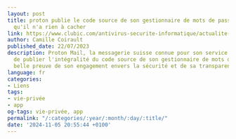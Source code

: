 ```yaml
---
layout: post
title: proton publie le code source de son gestionnaire de mots de passe pour montrer
  qu'il n'a rien à cacher
link: https://www.clubic.com/antivirus-securite-informatique/actualite-478855-proton-publie-le-code-source-de-son-gestionnaire-de-mots-de-passe-pour-montrer-qu-il-n-a-rien-a-cacher.html
author: Camille Coirault
published_date: 22/07/2023
description: Proton Mail, la messagerie suisse connue pour son service crypté, vient
  de publier l'intégralité du code source de son gestionnaire de mots de passe. Une
  belle preuve de son engagement envers la sécurité et de sa transparence.
language: fr
categories:
- Liens
tags:
- vie-privée
- app
og-tags: vie-privée, app
permalink: "/:categories/:year/:month/:day/:title/"
date: '2024-11-05 20:55:44 +0100'
---
```

